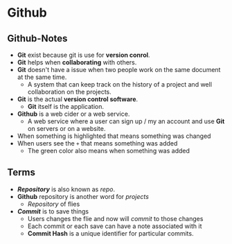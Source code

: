 # Github

## Github-Notes

* **Git** exist because git is use for **version conrol**.
* **Git** helps when **collaborating** with others.
* **Git** doesn't have a issue when two people work on the same document at the same time.
   * A system that can keep track on the history of a project and well collaboration on the projects.
* **Git** is the actual **version control software**.
   * **Git** itself is the application.  
* **Github** is a web cider or a web service.
   * A web service where a user can sign up / my an account and use **Git** on servers or on a website.
* When something is highlighted that means something was changed
* When users see the `+` that means something was added
   * The green color also means when something was added

## Terms

* _**Repository**_ is also known as _repo_.
* **Github** repository is another word for _projects_
   * _Repository_ of flies
* _**Commit**_ is to save things
   * Users changes the flie and now will _commit_ to those changes
   * Each commit or each save can have a note associated with it
   * **Commit Hash** is a unique identifier for particular commits.

